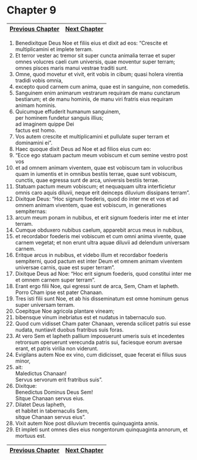 # Chapter 9
| [Previous Chapter](Chapter%2008.md)| [Next Chapter](Chapter%2010.md) |
| --- | --- |
1. Benedixitque Deus Noe et filiis eius et dixit ad eos: “Crescite et multiplicamini et implete terram.  
2. Et terror vester ac tremor sit super cuncta animalia terrae et super omnes volucres caeli cum universis, quae moventur super terram; omnes pisces maris manui vestrae traditi sunt.  
3. Omne, quod movetur et vivit, erit vobis in cibum; quasi holera virentia tradidi vobis omnia,  
4. excepto quod carnem cum anima, quae est in sanguine, non comedetis.  
5. Sanguinem enim animarum vestrarum requiram de manu cunctarum bestiarum; et de manu hominis, de manu viri fratris eius requiram animam hominis.  
6. Quicumque effuderit humanum sanguinem,  
per hominem fundetur sanguis illius;  
ad imaginem quippe Dei  
factus est homo.  
7. Vos autem crescite et multiplicamini et pullulate super terram et dominamini ei”.  
8. Haec quoque dixit Deus ad Noe et ad filios eius cum eo:  
9. “Ecce ego statuam pactum meum vobiscum et cum semine vestro post vos  
10. et ad omnem animam viventem, quae est vobiscum tam in volucribus quam in iumentis et in omnibus bestiis terrae, quae sunt vobiscum, cunctis, quae egressa sunt de arca, universis bestiis terrae.  
11. Statuam pactum meum vobiscum; et nequaquam ultra interficietur omnis caro aquis diluvii, neque erit deinceps diluvium dissipans terram”.  
12. Dixitque Deus: “Hoc signum foederis, quod do inter me et vos et ad omnem animam viventem, quae est vobiscum, in generationes sempiternas:  
13. arcum meum ponam in nubibus, et erit signum foederis inter me et inter terram.  
14. Cumque obduxero nubibus caelum, apparebit arcus meus in nubibus,  
15. et recordabor foederis mei vobiscum et cum omni anima vivente, quae carnem vegetat; et non erunt ultra aquae diluvii ad delendum universam carnem.  
16. Eritque arcus in nubibus, et videbo illum et recordabor foederis sempiterni, quod pactum est inter Deum et omnem animam viventem universae carnis, quae est super terram”.  
17. Dixitque Deus ad Noe: “Hoc erit signum foederis, quod constitui inter me et omnem carnem super terram”.  
18. Erant ergo filii Noe, qui egressi sunt de arca, Sem, Cham et Iapheth. Porro Cham ipse est pater Chanaan.  
19. Tres isti filii sunt Noe, et ab his disseminatum est omne hominum genus super universam terram.  
20. Coepitque Noe agricola plantare vineam;  
21. bibensque vinum inebriatus est et nudatus in tabernaculo suo.  
22. Quod cum vidisset Cham pater Chanaan, verenda scilicet patris sui esse nudata, nuntiavit duobus fratribus suis foras.  
23. At vero Sem et Iapheth pallium imposuerunt umeris suis et incedentes retrorsum operuerunt verecunda patris sui, faciesque eorum aversae erant, et patris virilia non viderunt.  
24. Evigilans autem Noe ex vino, cum didicisset, quae fecerat ei filius suus minor,  
25. ait:  
Maledictus Chanaan!  
Servus servorum erit fratribus suis”.  
26. Dixitque:  
Benedictus Dominus Deus Sem!  
Sitque Chanaan servus eius.  
27. Dilatet Deus Iapheth,  
et habitet in tabernaculis Sem,  
sitque Chanaan servus eius”.  
28. Vixit autem Noe post diluvium trecentis quinquaginta annis.  
29. Et impleti sunt omnes dies eius nongentorum quinquaginta annorum, et mortuus est.

| [Previous Chapter](Chapter%2008.md)| [Next Chapter](Chapter%2010.md) |
| --- | --- |